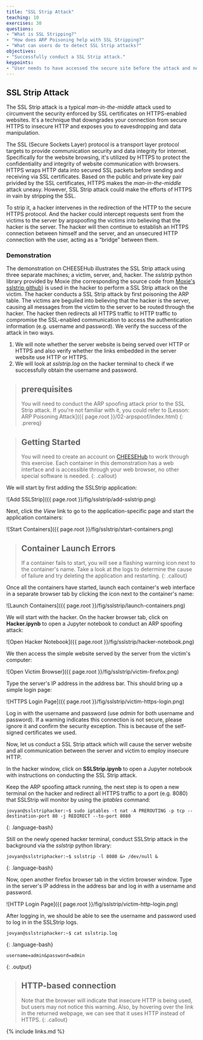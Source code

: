 ```yaml
---
title: "SSL Strip Attack"
teaching: 10
exercises: 30
questions:
- "What is SSL Stripping?"
- "How does ARP Poisoning help with SSL Stripping?"
- "What can users do to detect SSL Strip attacks?"
objectives:
- "Successfully conduct a SSL Strip attack."
keypoints:
- "User needs to have accessed the secure site before the attack and needs to return to the website before the browser cache expires"
---
```


## SSL Strip Attack

The SSL Strip attack is a typical *man-in-the-middle* attack used to circumvent the security enforced by SSL certificates on HTTPS-enabled websites. It's a technique that downgrades your connection from secure HTTPS to insecure HTTP and exposes you to eavesdropping and data manipulation.

The SSL (Secure Sockets Layer) protocol is a transport layer protocol targets to provide communication security and data integrity for internet. Specifically for the website browsing, it's utilized by HTTPS to protect the confidentiality and integrity of website communication with browsers. HTTPS wraps HTTP data into secured SSL packets before sending and receiving via SSL certificates. Based on the public and private key pair privided by the SSL certificates, HTTPS makes the *man-in-the-middle* attack uneasy. However, SSL Strip attack could make the efforts of HTTPS in vain by stripping the SSL. 

To strip it, a hacker intervenes in the redirection of the HTTP to the secure HTTPS protocol. And the hacker could intercept requests sent from the victims to the server by arpspoofing the victims into believing that the hacker is the server. The hacker will then continue to establish an HTTPS connection between himself and the server, and an unsecured HTTP connection with the user, acting as a “bridge” between them.


### Demonstration

The demonstration on CHEESEHub illustrates the SSL Strip attack using three separate machines; a victim, server, and, hacker. The *sslstrip* python library provided by Moxie (the corresponding the source code from [Moxie's sslstrip github](https://github.com/moxie0/sslstrip)) is used in the hacker to perform a SSL Strip attack on the victim. The hacker conducts a SSL Strip attack by first poisoning the ARP table. The victims are beguiled into believing that the hacker is the server, causing all messages from the victim to the server to be routed through the hacker. The hacker then redirects all HTTPS traffic to HTTP traffic to compromise the SSL-enabled communication to access the authentication information (e.g. username and password). We verify the success of the attack in two ways.

1. We will note whether the server website is being served over HTTP or HTTPS and also verify whether the links embedded in the server website use HTTP or HTTPS.
2. We will look at *sslstrip.log* on the hacker terminal to check if we successfully obtain the username and password.

> ## prerequisites
> 
> You will need to conduct the ARP spoofing attack prior to the SSL Strip attack. If you're not familiar with it, you could refer to [Lesson: ARP Poisoning Attack]({{ page.root }}/02-arpspoof/index.html)
{: .prereq} 

> ## Getting Started
> 
> You will need to create an account on [CHEESEHub](https://www.hub.cheesehub.org) to work through this exercise.
> Each container in this demonstration has a web interface and is accessible through your web browser, no other special software 
> is needed.
{: .callout} 

We will start by first adding the SSLStrip application:

![Add SSLStrip]({{ page.root }}/fig/sslstrip/add-sslstrip.png)

Next, click the *View* link to go to the application-specific page and start the application containers:

![Start Containers]({{ page.root }}/fig/sslstrip/start-containers.png)

> ## Container Launch Errors
>
> If a container fails to start, you will see a flashing warning icon next to the container's name. Take a look at the logs to 
> determine the cause of failure and try deleting the application and restarting.
{: .callout}

Once all the containers have started, launch each container's web interface in a separate browser tab by clicking the icon 
next to the container's name:

![Launch Containers]({{ page.root }}/fig/sslstrip/launch-containers.png)

We will start with the hacker. On the hacker browser tab, click on **Hacker.ipynb** to open a Jupyter notebook to conduct an ARP spoofing attack:

![Open Hacker Notebook]({{ page.root }}/fig/sslstrip/hacker-notebook.png)

We then access the simple website served by the server from the victim's computer:

![Open Victim Browser]({{ page.root }}/fig/sslstrip/victim-firefox.png)

Type the server's IP address in the address bar. This should bring up a simple login page:

![HTTPS Login Page]({{ page.root }}/fig/sslstrip/victim-https-login.png)

Log in with the username and password (use *admin* for both username and password). If a warning indicates this connection is not secure, please ignore it and confirm the security exception. This is because of the self-signed certificates we used.

Now, let us conduct a SSL Strip attack which will cause the server website and all communication between the server and victim to employ insecure HTTP.

In the hacker window, click on **SSLStrip.ipynb** to open a Jupyter notebook with instructions on conducting the SSL Strip attack.

Keep the ARP spoofing attack running, the next step is to open a new terminal on the hacker and redirect all HTTPS traffic to a port (e.g. 8080) that SSLStrip will monitor by using the *iptables* command:
~~~
jovyan@sslstriphacker:~$ sudo iptables -t nat -A PREROUTING -p tcp --destination-port 80 -j REDIRECT --to-port 8080
~~~
{: .language-bash}

Still on the newly opened hacker terminal, conduct SSLStrip attack in the background via the *sslstrip* python library:
~~~
jovyan@sslstriphacker:~$ sslstrip -l 8080 &> /dev/null &
~~~
{: .language-bash}

Now, open another firefox browser tab in the victim browser window. Type in the server's IP address in the address bar and log in with a username and password.

![HTTP Login Page]({{ page.root }}/fig/sslstrip/victim-http-login.png)

After logging in, we should be able to see the username and password used to log in in the SSLStrip logs.
~~~
jovyan@sslstriphacker:~$ cat sslstrip.log
~~~
{: .language-bash}
~~~
username=admin&password=admin
~~~
{: .output}

> ## HTTP-based connection
> 
> Note that the browser will indicate that insecure HTTP is being used, but users may not notice this warning. Also, by hovering over the link in 
the returned webpage, we can see that it uses HTTP instead of HTTPS.
{: .callout} 

{% include links.md %}

